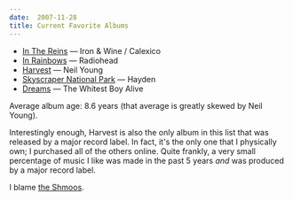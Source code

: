 ```yaml
---
date:  2007-11-28
title: Current Favorite Albums
---
```

<ul>
<li><a href="http://ilike.com/artist/Iron+%2526+Wine+%252F+Calexico/album/In+The+Reins">In The Reins</a> &mdash; Iron &amp; Wine / Calexico</li>
<li><a href="http://www.inrainbows.com">In Rainbows</a> &mdash; Radiohead</li>
<li><a href="http://ilike.com/artist/Neil+Young/album/Harvest">Harvest</a> &mdash; Neil Young</li>
<li><a href="http://ilike.com/artist/Hayden/album/Skyscraper+National+Park">Skyscraper National Park</a> &mdash; Hayden</li>
<li><a href="http://ilike.com/artist/The+Whitest+Boy+Alive/album/Dreams">Dreams</a> &mdash; The Whitest Boy Alive</li>
</ul>

Average album age: 8.6 years (that average is greatly skewed by Neil Young).

Interestingly enough, Harvest is also the only album in this list that was released by a major record label.  In fact, it's the only one that I physically own; I purchased all of the others online.  Quite frankly, a very small percentage of music I like was made in the past 5 years <em>and</em> was produced by a major record label.

I blame <a href="http://www.wired.com/entertainment/music/magazine/15-12/mf_morris">the Shmoos</a>.
